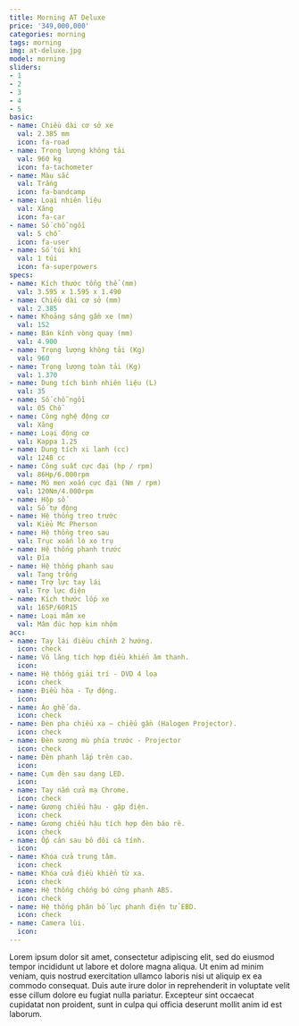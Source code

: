 ```yaml
---
title: Morning AT Deluxe
price: '349,000,000'
categories: morning
tags: morning
img: at-deluxe.jpg
model: morning
sliders:
- 1
- 2
- 3
- 4
- 5
basic:
- name: Chiều dài cơ sở xe
  val: 2.385 mm
  icon: fa-road
- name: Trọng lượng không tải
  val: 960 kg
  icon: fa-tachometer
- name: Màu sắc
  val: Trắng
  icon: fa-bandcamp
- name: Loại nhiên liệu
  val: Xăng
  icon: fa-car
- name: Số chỗ ngồi
  val: 5 chỗ
  icon: fa-user
- name: Số túi khí
  val: 1 túi
  icon: fa-superpowers
specs:
- name: Kích thước tổng thể (mm)
  val: 3.595 x 1.595 x 1.490
- name: Chiều dài cơ sở (mm)
  val: 2.385
- name: Khoảng sáng gầm xe (mm)
  val: 152
- name: Bán kính vòng quay (mm)
  val: 4.900
- name: Trọng lượng không tải (Kg)
  val: 960
- name: Trọng lượng toàn tải (Kg)
  val: 1.370
- name: Dung tích bình nhiên liệu (L)
  val: 35
- name: Số chỗ ngồi
  val: 05 Chỗ
- name: Công nghệ động cơ
  val: Xăng
- name: Loại động cơ
  val: Kappa 1.25
- name: Dung tích xi lanh (cc)
  val: 1248 cc
- name: Công suất cực đại (hp / rpm)
  val: 86Hp/6.000rpm
- name: Mô men xoắn cực đại (Nm / rpm)
  val: 120Nm/4.000rpm
- name: Hộp số
  val: Số tự động
- name: Hệ thống treo trước
  val: Kiểu Mc Pherson
- name: Hệ thống treo sau
  val: Trục xoắn lò xo trụ
- name: Hệ thống phanh trước
  val: Đĩa 
- name: Hệ thống phanh sau
  val: Tang trống
- name: Trợ lực tay lái
  val: Trợ lực điện
- name: Kích thước lốp xe
  val: 165P/60R15
- name: Loại mâm xe
  val: Mâm đúc hợp kim nhôm
acc:
- name: Tay lái điềuu chỉnh 2 hướng.
  icon: check
- name: Vô lăng tích hợp điều khiển âm thanh.
  icon:
- name: Hệ thống giải trí - DVD 4 loa
  icon: check
- name: Điều hòa - Tự động.
  icon:
- name: Áo ghế da.
  icon: check
- name: Đèn pha chiếu xa – chiếu gần (Halogen Projector).
  icon: check
- name: Đèn sương mù phía trước - Projector
  icon: check
- name: Đèn phanh lắp trên cao.
  icon:
- name: Cụm đèn sau dạng LED.
  icon:
- name: Tay nắm cửa mạ Chrome.
  icon: check
- name: Gương chiếu hậu - gập điện.
  icon: check
- name: Gương chiếu hậu tích hợp đèn báo rẽ.
  icon: check
- name: Ốp cản sau bô đôi cá tính.
  icon:
- name: Khóa cửa trung tâm.
  icon: check
- name: Khóa cửa điều khiển từ xa.
  icon: check
- name: Hệ thống chống bó cứng phanh ABS.
  icon: check
- name: Hệ thống phân bố lực phanh điện tử EBD.
  icon: check
- name: Camera lùi.
  icon:
---
```


Lorem ipsum dolor sit amet, consectetur adipiscing elit, sed do eiusmod tempor incididunt ut labore et dolore magna aliqua. Ut enim ad minim veniam, quis nostrud exercitation ullamco laboris nisi ut aliquip ex ea commodo consequat. Duis aute irure dolor in reprehenderit in voluptate velit esse cillum dolore eu fugiat nulla pariatur. Excepteur sint occaecat cupidatat non proident, sunt in culpa qui officia deserunt mollit anim id est laborum.
